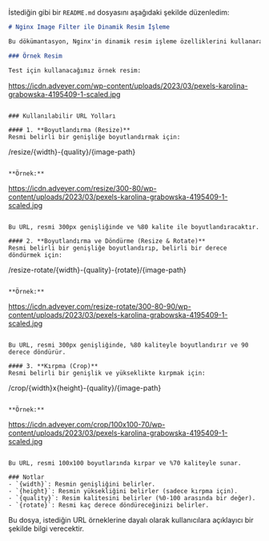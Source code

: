İstediğin gibi bir `README.md` dosyasını aşağıdaki şekilde düzenledim:

```md
# Nginx Image Filter ile Dinamik Resim İşleme

Bu dökümantasyon, Nginx'in dinamik resim işleme özelliklerini kullanarak resimleri nasıl boyutlandırabileceğinizi, kırpabileceğinizi, döndürebileceğinizi ve kalitelerini ayarlayabileceğinizi anlatmaktadır.

### Örnek Resim

Test için kullanacağımız örnek resim:
```
https://icdn.adveyer.com/wp-content/uploads/2023/03/pexels-karolina-grabowska-4195409-1-scaled.jpg
```

### Kullanılabilir URL Yolları

#### 1. **Boyutlandırma (Resize)**
Resmi belirli bir genişliğe boyutlandırmak için:

```
/resize/{width}-{quality}/{image-path}
```

**Örnek:**
```
https://icdn.adveyer.com/resize/300-80/wp-content/uploads/2023/03/pexels-karolina-grabowska-4195409-1-scaled.jpg
```

Bu URL, resmi 300px genişliğinde ve %80 kalite ile boyutlandıracaktır.

#### 2. **Boyutlandırma ve Döndürme (Resize & Rotate)**
Resmi belirli bir genişliğe boyutlandırıp, belirli bir derece döndürmek için:

```
/resize-rotate/{width}-{quality}-{rotate}/{image-path}
```

**Örnek:**
```
https://icdn.adveyer.com/resize-rotate/300-80-90/wp-content/uploads/2023/03/pexels-karolina-grabowska-4195409-1-scaled.jpg
```

Bu URL, resmi 300px genişliğinde, %80 kaliteyle boyutlandırır ve 90 derece döndürür.

#### 3. **Kırpma (Crop)**
Resmi belirli bir genişlik ve yükseklikte kırpmak için:

```
/crop/{width}x{height}-{quality}/{image-path}
```

**Örnek:**
```
https://icdn.adveyer.com/crop/100x100-70/wp-content/uploads/2023/03/pexels-karolina-grabowska-4195409-1-scaled.jpg
```

Bu URL, resmi 100x100 boyutlarında kırpar ve %70 kaliteyle sunar.

### Notlar
- `{width}`: Resmin genişliğini belirler.
- `{height}`: Resmin yüksekliğini belirler (sadece kırpma için).
- `{quality}`: Resim kalitesini belirler (%0-100 arasında bir değer).
- `{rotate}`: Resmi kaç derece döndüreceğinizi belirler.
```

Bu dosya, istediğin URL örneklerine dayalı olarak kullanıcılara açıklayıcı bir şekilde bilgi verecektir.
